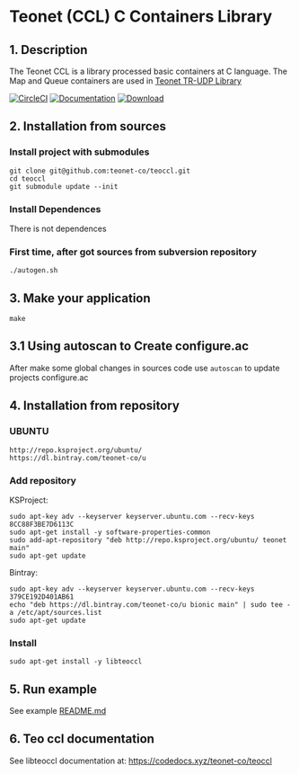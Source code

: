 # Teonet (CCL) C Containers Library

## 1. Description

The Teonet CCL is a library processed basic containers at C language. The Map and Queue containers are used in [Teonet TR-UDP Library](https://github.com/teonet-co/teonet/wikis/tr-udp)


[![CircleCI](https://circleci.com/gh/teonet-co/teonet.svg?style=svg&circle-token=d8827ba514cdb37c75565c8e8d7ebd275a0bc167)](https://circleci.com/gh/teonet-co/teoccl)
[![Documentation](https://codedocs.xyz/teonet-co/teoccl.svg)](https://codedocs.xyz/teonet-co/teoccl/)
[ ![Download](https://api.bintray.com/packages/teonet-co/u/libteoccl/images/download.svg) ](https://bintray.com/teonet-co/u/libteoccl/_latestVersion)


## 2. Installation from sources

### Install project with submodules

    git clone git@github.com:teonet-co/teoccl.git
    cd teoccl
    git submodule update --init


### Install Dependences

There is not dependences


### First time, after got sources from subversion repository

    ./autogen.sh


## 3. Make your application 

    make


## 3.1 Using autoscan to Create configure.ac

After make some global changes in sources code use ```autoscan``` to update projects 
configure.ac


## 4. Installation from repository

### UBUNTU

    http://repo.ksproject.org/ubuntu/
    https://dl.bintray.com/teonet-co/u
    
### Add repository

KSProject:

    sudo apt-key adv --keyserver keyserver.ubuntu.com --recv-keys 8CC88F3BE7D6113C
    sudo apt-get install -y software-properties-common
    sudo add-apt-repository "deb http://repo.ksproject.org/ubuntu/ teonet main"
    sudo apt-get update

Bintray:

    sudo apt-key adv --keyserver keyserver.ubuntu.com --recv-keys 379CE192D401AB61
    echo "deb https://dl.bintray.com/teonet-co/u bionic main" | sudo tee -a /etc/apt/sources.list
    sudo apt-get update

### Install

    sudo apt-get install -y libteoccl

## 5. Run example
    
See example [README.md](examples/README.md)


## 6. Teo ccl documentation

See libteoccl documentation at: https://codedocs.xyz/teonet-co/teoccl
